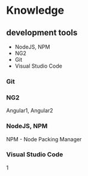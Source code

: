 # Knowledge

## development tools 
- NodeJS, NPM
- NG2
- Git
- Visual Studio Code

### Git

### NG2
Angular1, Angular2

### NodeJS, NPM
NPM - Node Packing Manager

### Visual Studio Code
1

